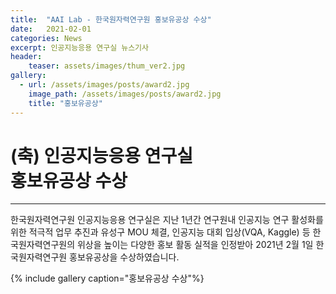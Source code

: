 ```yaml
---
title:  "AAI Lab - 한국원자력연구원 홍보유공상 수상"
date:   2021-02-01 
categories: News
excerpt: 인공지능응용 연구실 뉴스기사
header:
    teaser: assets/images/thum_ver2.jpg
gallery:
  - url: /assets/images/posts/award2.jpg
    image_path: /assets/images/posts/award2.jpg
    title: "홍보유공상"
---
```

# (축) 인공지능응용 연구실 <br> 홍보유공상 수상

---

한국원자력연구원 인공지능응용 연구실은 지난 1년간 연구원내 인공지능 연구 활성화를 위한 적극적 업무 추진과 유성구 MOU 체결, 인공지능 대회 입상(VQA, Kaggle) 등 한국원자력연구원의 위상을 높이는 다양한 홍보 활동 실적을 인정받아 
2021년 2월 1일 한국원자력연구원 홍보유공상을 수상하였습니다. 

{% include gallery caption="홍보유공상 수상"%}
